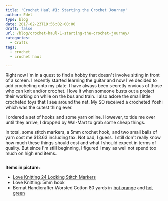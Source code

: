 ```yaml
---
title: 'Crochet Haul #1: Starting the Crochet Journey'
author: Edel
type: blog
date: 2017-02-23T19:56:02+00:00
draft: false
url: /blog/crochet-haul-1-starting-the-crochet-journey/
categories:
  - Crafts
tags:
  - crochet
  - crochet haul

---
```

Right now I'm in a quest to find a hobby that doesn't involve sitting in front of a screen. I recently started learning the guitar and now I've decided to add crocheting onto my plate. I have always been secretly envious of those who can knit and/or crochet. I love it when someone busts out a project their working on while on the bus and train. I also adore the small little crocheted toys that I see around the net. My SO received a crocheted Yoshi which was the cutest thing ever.

I ordered a set of hooks and some yarn online. However, to tide me over until they arrive, I dropped by Wal-Mart to grab some cheap things.

In total, some stitch markers, a 5mm crochet hook, and two small balls of yarn cost me $13.63 including tax. Not bad, I guess. I still don't really know how much these things should cost and what I should expect in terms of quality. But since I'm still beginning, I figured I may as well not spend too much on high end items.

[<img src="https://i2.wp.com/edelgrace.me/blog/wp-content/uploads/2017/02/wp-image-1571499308jpeg.jpeg?resize=663%2C373" alt="" class="wp-image-244 alignnone size-full"  data-recalc-dims="1" />][1]

**Items in picture:**

  * [Love Knitting 24 Locking Stitch Markers][2]
  * Love Knitting: 5mm hook 
  * Bernat Handicrafter Worsted Cotton 80 yards in [hot orange][3] and [hot green][4]

 [1]: https://i2.wp.com/edelgrace.me/blog/wp-content/uploads/2017/02/wp-image-1571499308jpeg.jpeg
 [2]: https://www.loveknitting.com/us/loveknitting-locking-stitch-markers
 [3]: http://www.yarnspirations.com/yarn/handicrafter-cotton-50g.html?super_attribute=YToxOntpOjQ1NjtzOjU6IjQ2NDI1Ijt9
 [4]: http://www.yarnspirations.com/yarn/handicrafter-cotton-50g.html?super_attribute=YToxOntpOjQ1NjtzOjU6IjQ2NDIyIjt9
